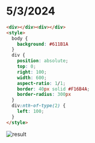 # 5/3/2024

```html
<div></div><div></div>
<style>
  body {
    background: #611B1A
  }
  div {
    position: absolute;
    top: 0;
    right: 100;
    width: 600;
    aspect-ratio: 1/1;
    border: 40px solid #F16B4A;
    border-radius: 300px
  }
  div:nth-of-type(2) {
    left: 100;
  }
</style>
```

![result](https://firebasestorage.googleapis.com/v0/b/cssbattleapp.appspot.com/o/user%2Fummd3POvEDfFyeFvVdOMG3OOrwE2%2Ftargets%2Ftarget_qP6sBz9.png?alt=media)

